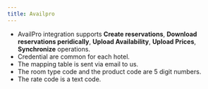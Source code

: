 ```yaml
---
title: Availpro
---
```


- AvailPro integration supports **Create reservations**, **Download reservations peridically**, **Upload Availability**, **Upload Prices**, **Synchronize** operations.
- Credential are common for each hotel.
- The mapping table is sent via email to us.
- The room type code and the product code are 5 digit numbers.
- The rate code is a text code.
